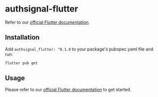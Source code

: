 # authsignal-flutter

Refer to our [official Flutter documentation](https://docs.authsignal.com/sdks/client/flutter).

## Installation

Add `authsignal_flutter: ^0.1.0` to your package's pubspec.yaml file and run:

```bash
flutter pub get
```

## Usage

Please refer to our [official Flutter documentation](https://docs.authsignal.com/sdks/client/flutter) to get started.
